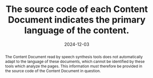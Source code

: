 ---
N: '125'
Rubrique: Internationalisation
title: The source code of each Content Document indicates the primary language of the content.
detail: 
abstract: The Content Document read by speech synthesis tools does not automatically adapt to the language of these documents, which cannot be identified by these tools which analyze the pages. This information must therefore be provided in the source code of the Content Document in question.
categories: [" Internationalisation"]
agrege: O4125-E036
opquast: '4 125'
indiceebook: '36'
description: "Règle n° 036"
before: "035"
weight: "036"
after: "037"
actif: '1'
layout: rules
date: 2024-12-03
tags: ["Langue", "Accessibilité"]
objectif: ["Allow correct reading of the content by a speech synthesis tool.", "
Facilitate automatic translation.", "
Promote the indexing of content according to their language."]
Meo: 
    ["
The lang attribute must be added to the root </code>html</code> element of the Content Document to indicate the primary language of the text. The language code must conform to the language subtag registry maintained by the Internet Assigned Numbers Authority (<a href=&#34;http://www.iana.org/assignments/language-subtag-registry&#34;>IANA< /a>). In practice, for French, this gives: <code>html lang=&#34;fr&#34;</code> (in HTML) and <code>html lang=&#34;fr&#34; xml:lang=&#34;fr&#34;</code> (in XHTML).
If the language varies within a book (for example, English text in a French chapter), you can also use the <code>lang</code> attribute (and <code>xml: lang</code> for XHTML) on specific elements of the document to indicate a language change within a section. This can be done on tags like <code>p</code>, <code>div</code>, or even <code>span</code>, to indicate a passage in a different language:
<code><p lang=&#34;en&#34;>This text is in English.</p></code>
    <code><p lang=&#34;fr&#34;>This text is in French.</p></code>
    If the primary language of the document changes in different parts of the content, you can set the lang attribute (or xml:lang for XHTML) at multiple parent elements, like <code>head</code>, <code>body< /code>, <code>title</code>, etc., to indicate the dominant language in the sections in question."]
Controle: ["
* Check that the root element <code>html</code> of the Content Document has the lang attribute, for example <code>html lang=&#34;fr&#34;</code> (in HTML) and <code>html lang =&#34;fr&#34; xml:lang=&#34;fr&#34;</code> (in XHTML), to indicate the main language of the document.

* Verify that the xml:lang attribute is also present in XHTML documents to ensure compatibility with older systems and tools requiring this additional specification.
* Verify that all multilingual content uses the lang attribute on relevant elements, such as `p`, `div`, or `span`, to indicate language changes within the document.

* Check that the languages ​​of metadata and content in sections like `head`, `title`, and `body` are specified with the lang attribute to ensure consistency of linguistic information.
* Verify that the language code used in the lang attribute meets the standards established by the IANA registry of language subtags, and matches the language of the content. Please note that the codes mul for “multiple languages” and und for “undetermined language” should not be used. Finally, the xml:lang attribute can also be entered in addition to the lang attribute, but it is not sufficient to comply with this good practice."]
epubcheck: false
ace: false
humancheck: true
Source: ["Opquast"]
Referentiel: [""]
Steps: ["", ""]
---